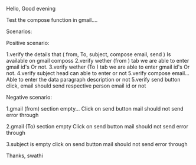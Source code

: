Hello, 
Good evening


Test the compose function in gmail.... 



Scenarios:


Positive scenario:

1.verify the details that ( from, To, subject, compose email, send ) Is available on gmail composs
2.verify wether (from ) tab we are able to enter gmail id's Or not. 
3.verify wether (To ) tab we are able to enter gmail id's Or not.
4.verify subject head can able to enter or not
5.verify compose email... Able to enter the data paragraph description or not
5.verify send button click, email should send respective person email id or not 

Negative scenario:

1.gmail (from) section empty... Click on send button mail should not send error through

2.gmail (To) section empty  Click on send button mail should not send error through

3.subject is empty click on send button mail should not send error through



Thanks, 
swathi
